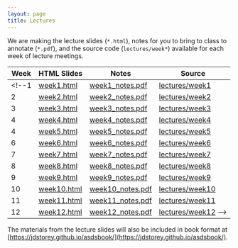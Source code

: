 ```yaml
---
layout: page
title: Lectures
---
```


We are making the lecture slides (`*.html`), notes for you to bring to class to annotate (`*.pdf`), and the source code (`lectures/week*`) available for each week of lecture meetings.  


Week | HTML Slides | Notes | Source
-----|-------------| ----- | ----------
<!--1 | [week1.html]() | [week1_notes.pdf]() | [lectures/week1]()
2 | [week2.html]() | [week2_notes.pdf]() | [lectures/week2]()
3 | [week3.html]() | [week3_notes.pdf]() | [lectures/week3]()
4 | [week4.html]() | [week4_notes.pdf]() | [lectures/week4]()
4 | [week5.html]() | [week5_notes.pdf]() | [lectures/week5]()
6 | [week6.html]() | [week6_notes.pdf]() | [lectures/week6]()
7 | [week7.html]() | [week7_notes.pdf]() | [lectures/week7]()
8 | [week8.html]() | [week8_notes.pdf]() | [lectures/week8]()
9 | [week9.html]() | [week9_notes.pdf]() | [lectures/week9]()
10 | [week10.html]() | [week10_notes.pdf]() | [lectures/week10]()
11 | [week11.html]() | [week11_notes.pdf]() | [lectures/week11]()
12 | [week12.html]() | [week12_notes.pdf]() | [lectures/week12]() -->


The materials from the lecture slides will also be included in book format at [https://jdstorey.github.io/asdsbook/](https://jdstorey.github.io/asdsbook/).
